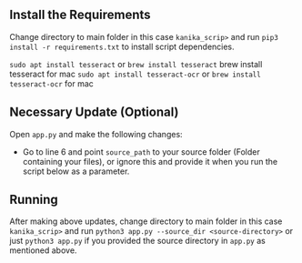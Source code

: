 ## Install the Requirements
Change directory to main folder in this case `kanika_scrip>` and run `pip3 install -r requirements.txt` to install script dependencies.

`sudo apt install tesseract`  or `brew install tesseract` brew install tesseract for mac
`sudo apt install tesseract-ocr`  or `brew install tesseract-ocr` for mac

## Necessary Update (Optional)
Open `app.py` and make the following changes:
- Go to line 6 and point `source_path` to your source folder (Folder containing your files), or ignore this and provide it when you run the script below as a parameter.

## Running
After making above updates, change directory to main folder in this case `kanika_scrip>` and run `python3 app.py --source_dir <source-directory>` or just `python3 app.py` if you provided the source directory in `app.py` as mentioned above.

